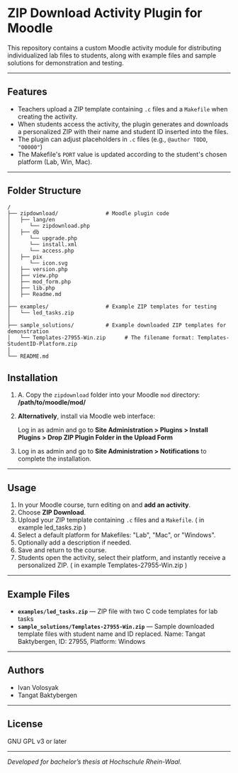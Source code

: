 # ZIP Download Activity Plugin for Moodle

This repository contains a custom Moodle activity module for distributing individualized lab files to students, 
along with example files and sample solutions for demonstration and testing.

---

## Features

- Teachers upload a ZIP template containing `.c` files and a `Makefile` when creating the activity.
- When students access the activity, the plugin generates and downloads a personalized ZIP with their name and student ID inserted into the files.
- The plugin can adjust placeholders in `.c` files (e.g., `@author TODO`, `"00000"`)
- The Makefile's `PORT` value is updated according to the student's chosen platform (Lab, Win, Mac).

---
## Folder Structure

```
/
├── zipdownload/               # Moodle plugin code
│   ├── lang/en
│      └── zipdownload.php
│   ├── db
│      └── upgrade.php
│      └── install.xml
│      └── access.php
│   ├── pix
│      └── icon.svg
│   ├── version.php
│   ├── view.php
│   ├── mod_form.php
│   ├── lib.php
│   ├── Readme.md
│
├── examples/                  # Example ZIP templates for testing
│   └── led_tasks.zip
│
├── sample_solutions/          # Example downloaded ZIP templates for demonstration
│   └── Templates-27955-Win.zip      # The filename format: Templates-StudentID-Platform.zip
│
└── README.md
```


## Installation

1. A. Copy the `zipdownload` folder into your Moodle `mod` directory: **/path/to/moodle/mod/**
2. **Alternatively**, install via Moodle web interface:
  
   Log in as admin and go to **Site Administration > Plugins > Install Plugins > Drop ZIP Plugin Folder in the Upload Form**
3. Log in as admin and go to **Site Administration > Notifications** to complete the installation.

---

## Usage

1. In your Moodle course, turn editing on and **add an activity**.
2. Choose **ZIP Download**.
3. Upload your ZIP template containing `.c` files and a `Makefile`. ( in example led_tasks.zip )
4. Select a default platform for Makefiles: "Lab", "Mac", or "Windows".
5. Optionally add a description if needed.
6. Save and return to the course.
7. Students open the activity, select their platform, and instantly receive a personalized ZIP. ( in example Templates-27955-Win.zip )

---

## Example Files

- **`examples/led_tasks.zip`** — ZIP file with two C code templates for lab tasks
- **`sample_solutions/Templates-27955-Win.zip`** — Sample downloaded template files with student name and ID replaced.
  Name: Tangat Baktybergen, ID: 27955, Platform: Windows

---

## Authors

- Ivan Volosyak
- Tangat Baktybergen

---

## License

GNU GPL v3 or later

---

*Developed for bachelor’s thesis at Hochschule Rhein-Waal.*




